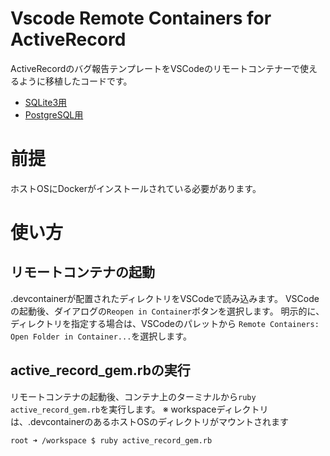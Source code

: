 # Vscode Remote Containers for ActiveRecord

ActiveRecordのバグ報告テンプレートをVSCodeのリモートコンテナーで使えるように移植したコードです。

* [SQLite3用](https://github.com/mh-mobile/vscode_remote_containers_for_active_record/tree/master/containers/sqlite)
* [PostgreSQL用](https://github.com/mh-mobile/vscode_remote_containers_for_active_record/tree/master/containers/postgres)

# 前提

ホストOSにDockerがインストールされている必要があります。

# 使い方


## リモートコンテナの起動

.devcontainerが配置されたディレクトリをVSCodeで読み込みます。
VSCodeの起動後、ダイアログの`Reopen in Container`ボタンを選択します。
明示的に、ディレクトリを指定する場合は、VSCodeのパレットから `Remote Containers: Open Folder in Container...`を選択します。

## active_record_gem.rbの実行

リモートコンテナの起動後、コンテナ上のターミナルから`ruby active_record_gem.rb`を実行します。
※ workspaceディレクトリは、.devcontainerのあるホストOSのディレクトリがマウントされます

```bash
root ➜ /workspace $ ruby active_record_gem.rb 
```
